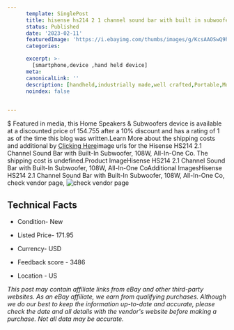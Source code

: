 ```yaml
---
      template: SinglePost
      title: hisense hs214 2 1 channel sound bar with built in subwoofer 108w all in one co
      status: Published
      date: '2023-02-11'
      featuredImage: 'https://i.ebayimg.com/thumbs/images/g/KcsAAOSwQ9hj17oW/s-l225.jpg'
      categories: 

      excerpt: >-
        [smartphone,device ,hand held device]
      meta:
      canonicalLink: ''
      description: [handheld,industrially made,well crafted,Portable,Mobile,Compact,Convenient,Lightweight,Maneuverable,Man-portable,Miniature,Carriable,Hand-held,Light,Holdable,Transportable,Mobile device,Pocket-sized,On-the-go,Wireless,Cordless,Compact size,Convenient size, smartphone,device ,hand held device]
      noindex: false

        
---
```

$
    Featured in media, this Home Speakers & Subwoofers device is available at a discounted price of 154.755 after a 10% discount and has a rating of 1 as of the time this blog was written.Learn More about the shipping costs and additional by [Clicking Here](https://www.ebay.com/itm/325517030730?hash=item4bca53b54a%3Ag%3AKcsAAOSwQ9hj17oW&mkevt=1&mkcid=1&mkrid=711-53200-19255-0&campid=%253CePNCampaignId%253E&customid=%253CreferenceId%253E&toolid=10049)image urls for the Hisense HS214 2.1 Channel Sound Bar with Built-In Subwoofer, 108W, All-In-One Co. The shipping cost is undefined.Product ImageHisense HS214 2.1 Channel Sound Bar with Built-In Subwoofer, 108W, All-In-One CoAdditional ImagesHisense HS214 2.1 Channel Sound Bar with Built-In Subwoofer, 108W, All-In-One Co, check vendor page, ![check vendor page](https://origin-galleryplus.ebayimg.com/ws/web/325517030730_2_0_1/225x225.jpg,https://origin-galleryplus.ebayimg.com/ws/web/325517030730_3_0_1/225x225.jpg,https://origin-galleryplus.ebayimg.com/ws/web/325517030730_4_0_1/225x225.jpg,https://origin-galleryplus.ebayimg.com/ws/web/325517030730_5_0_1/225x225.jpg,https://origin-galleryplus.ebayimg.com/ws/web/325517030730_6_0_1/225x225.jpg,https://origin-galleryplus.ebayimg.com/ws/web/325517030730_7_0_1/225x225.jpg,https://origin-galleryplus.ebayimg.com/ws/web/325517030730_8_0_1/225x225.jpg,https://origin-galleryplus.ebayimg.com/ws/web/325517030730_9_0_1/225x225.jpg,https://origin-galleryplus.ebayimg.com/ws/web/325517030730_10_0_1/225x225.jpg,https://origin-galleryplus.ebayimg.com/ws/web/325517030730_11_0_1/225x225.jpg,https://origin-galleryplus.ebayimg.com/ws/web/325517030730_12_0_1/225x225.jpg)
    
    

 ## Technical Facts 



     
      

 - Condition- New 


      

 - Listed Price- 171.95 


      

 - Currency- USD 


      

 - Feedback score - 3486 


      

 - Location - US 


      
      

 *_This post may contain affiliate links from eBay and other third-party websites. As an eBay affiliate, we earn from qualifying purchases. Although we do our best to keep the information up-to-date and accurate, please check the date and all details with the vendor's website before making a purchase. Not all data may be accurate._*



    
    
    
    
    